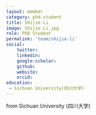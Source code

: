 ```yaml
---
layout: member
category: phd-student
title: Shijie Li
image: Shijie Li.jpg
role: PhD Student
permalink: 'team/shijie-li'
social:
    twitter: 
    linkedin: 
    google-scholar: 
    github: 
    website: 
    orcid: 
education:
 - Sichuan University(四川大学)
---
```


from Sichuan University
(四川大学)
